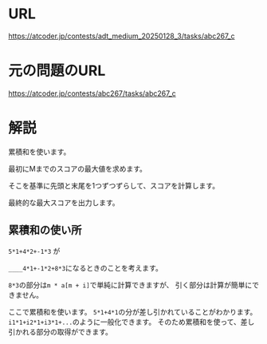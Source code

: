 # URL
https://atcoder.jp/contests/adt_medium_20250128_3/tasks/abc267_c

# 元の問題のURL
https://atcoder.jp/contests/abc267/tasks/abc267_c

# 解説
累積和を使います。

最初にMまでのスコアの最大値を求めます。

そこを基準に先頭と末尾を1つずつずらして、スコアを計算します。

最終的な最大スコアを出力します。

## 累積和の使い所

`5*1+4*2+-1*3` が

`____4*1+-1*2+8*3`になるときのことを考えます。

`8*3`の部分は`m * a[m + i]`で単純に計算できますが、
引く部分は計算が簡単にできません。

ここで累積和を使います。
`5*1+4*1`の分が差し引かれていることがわかります。`i1*1+i2*1+i3*1+...`のように一般化できます。
そのため累積和を使って、差し引かれる部分の取得ができます。
